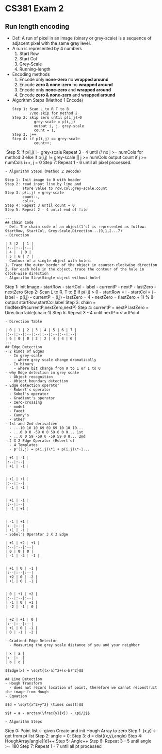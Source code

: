 # CS381 Exam 2
## Run length encoding
- Def: A run of pixel in an image (binary or grey-scale) is a sequence of adjacent pixel with the same grey level.
- A run is represented by 4 numbers
  1. Start Row  
  2. Start Col
  3. Grey-Scale
  4. Running-length
- Encoding methods
  1. Encode only **none-zero** no **wrapped around**
  2. Encode **zero & none-zero** no **wrapped around**
  3. Encode only **none-zero** and **wrapped around**
  4. Encode **zero & none-zero** and **wrapped around**
- Algorithm Steps (Method 1 Encode)
  ``` 
  Step 1: Scan L to R T to B 
          //no skip for method 2
  Step 2: skip zero until p(i,j)>0 
            grey-scale = p(i,j)
            output i, j, grey-scale
            count = 1,
  Step 3: j++
  Step 4: if p(i,j) == grey-scale
            count++;
  Step 5: if p(i,j) != grey-scale
            Repeat 3 - 4 until 
          // no j >= numCols for method 3
          else if p(i,j) != grey-scale || j >= numCols
            output count
          if j >= numCols
            i++,
            j = 0
  Step 7: Repeat 1 - 6 until all pixel processed.
  ```
- Algorithm Steps (Method 2 Decode)
  ```
    Step 1: Init image to 0 with header
    Step 2: read input line by line and 
            store value to row,col,grey-scale,count
    Step 3: p(i,j) = grey-scale
            count--,
            col++,
    Step 4: Repeat 3 until count = 0
    Step 5: Repeat 2 - 4 until end of file
  ```
---
## Chain Code
- Def: The chain code of an object(1's) is represented as follow: StartRow, StartCol, Grey-Scale,Direction...(0,1,2...7)
- Direction

| 3 |2  | 1 |
|:--|:--|:--|
| 4 |  | 0 |
| 5 | 6 | 7 |
- Contour of a single object with holes:
  1. Trace the outer border of the object in counter-clockwise direction
  2. For each hole in the object, trace the contour of the hole in clock-wise direction
- Algorithm Step(Single object without hole)
```
  Step 1: Init Image
          - startRow
          - startCol
          - label
          - currentP
          - nextP
          - lastZero
          - nextZero
  Step 2: Scan L to R, T to B
          if p(i,j) > 0
            - startRow = i
            - startCol = j
            - label = p(i,j)
            - currentP = (i,j)
            - lastZero = 4
            - nextZero = (lastZero + 1) % 8
            output startRow,startCol,label
  Step 3: chain = findNextP(currentP,nextZero,nextP)
  Step 4: currentP = nextP
          lastZero = DirectionTable(chain-1)
  Step 5: Repeat 3 - 4 until nextP = startPoint
```
- Direction Table

| 0 | 1 | 2 | 3 | 4 | 5 | 6 | 7 |
|:--|:--|:--|:--|:--|:--|:--|:--|
| 6 | 0 | 0 | 2 | 2 | 4 | 4 | 6 |
---
## Edge Detection
- 2 kinds of Edges
  - In grey-scale
    - where grey scale change dramatically
  - In binary
    - where bit change from 0 to 1 or 1 to 0
- why Edge detection in grey scale
  - Object recognition
  - Object boundary detection
- Edge detection operator
  - Robert's operator
  - Sobel's operator
  - Gradient's operator
  - zero-crossing
  - model
  - Facet
  - Canny's
  - other
- 1st and 2nd derivative
  - ...10 10 10 69 69 69 10 10 10...
  - ...0 0 0 -59 0 0 59 0 0 0... 1st
  - ...0 0 59 -59 0 -59 59 0 0... 2nd
- 2 X 2 Edge Operator (Robert's)
  - 4 Templates
  - p'(i,j) = p(i,j)\*1 + p(i,j)\*-1...
  
| +1 | -1 |
|:--|:--|
| +1 | -1 |


| +1 | +1 |
|:--|:--|
| -1 | -1 |


| +1 | -1 |
|:--|:--|
| -1 | +1 |


| -1 | +1 |
|:--|:--|
| +1 | -1 |
- Sobel's Operator 3 X 3 Edge

| +1 | +2 | +1 |
|:--|:--|:--|
| 0 | 0 | 0 |
| -1 | -2 | -1 |


| +1 | 0 | -1 |
|:--|:--|:--|
| +2 | 0 | -2 |
| +1 | 0 | -1 |


| 0 | +1 | +2 |
|:--|:--|:--|
| -1 | 0 | +1 |
| -2 | -1 | 0 |


| +2 | +1 | 0 |
|:--|:--|:--|
| +1 | 0 | -1 |
| 0 | -1 | -2 |

- Gradient Edge Detector
  - Measuring the grey scale distance of you and your neighbor

| x | a |
|:--|:--|
| b | c |

$$Edge(x) = \sqrt{(x-a)^2+(x-b)^2}$$
---
## Line Detection
- Hough Transform
  - does not record location of point, therefore we cannot reconstruct the image from Hough
- Equation

$$d = \sqrt{x^2+y^2} \times cos(t)$$

$$t = a - arctan(\frac{y}{x}) - \pi/2$$

- Algorithm Steps
```
  Step 0: Point list <- given
          Create and init Hough Array to zero
  Step 1: (x,y) <- get from pt list
  Step 2: angle = 0;
  Step 3: d = dist((x,y),angle)
  Step 4: HoughArray[angle][d]++
  Step 5: Angle++
  Step 6: Repeat 3 - 5 until angle >= 180
  Step 7: Repeat 1 - 7 until all pt processed
```
